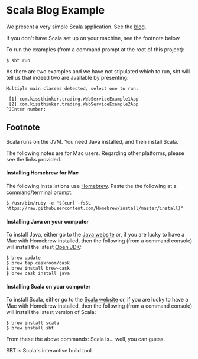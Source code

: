 # Scala Blog Example

We present a very simple Scala application. See the [blog](https://davidainslie.github.io/scala-blog-example).

If you don't have Scala set up on your machine, see the footnote below.

To run the examples (from a command prompt at the root of this project):
```
$ sbt run
```

As there are two examples and we have not stipulated which to run, sbt will tell us that indeed two are available by presenting:
```
Multiple main classes detected, select one to run:

 [1] com.kissthinker.trading.WebServiceExample1App
 [2] com.kissthinker.trading.WebServiceExample2App
^JEnter number: 
```

## Footnote

Scala runs on the JVM. You need Java installed, and then install Scala.

The following notes are for Mac users. Regarding other platforms, please see the links provided.

#### Installing Homebrew for Mac
The following installations use [Homebrew](http://brew.sh/). Paste the the following at a command/terminal prompt:
```
$ /usr/bin/ruby -e "$(curl -fsSL https://raw.githubusercontent.com/Homebrew/install/master/install)"
```

#### Installing Java on your computer

To install Java, either go to the [Java website](http://www.oracle.com/technetwork/java/javase/downloads/index.html) or, if you are lucky to have a Mac with Homebrew installed, then the following (from a command console) will install the latest [Open JDK](http://openjdk.java.net/):
```
$ brew update
$ brew tap caskroom/cask
$ brew install brew-cask
$ brew cask install java
```

#### Installing Scala on your computer

To install Scala, either go to the [Scala website](http://www.scala-lang.org/download/) or, if you are lucky to have a Mac with Homebrew installed, then the following (from a command console) will install the latest version of Scala:
```
$ brew install scala
$ brew install sbt
```

From these the above commands: Scala is... well, you can guess.

SBT is Scala's interactive build tool.